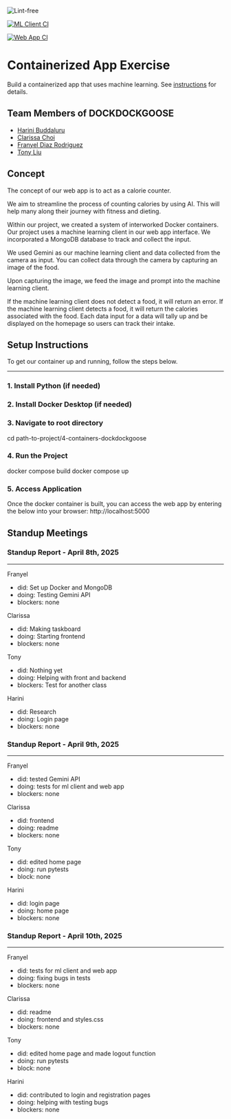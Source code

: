 ![Lint-free](https://github.com/nyu-software-engineering/containerized-app-exercise/actions/workflows/lint.yml/badge.svg)

[![ML Client CI](https://github.com/software-students-spring2025/4-containers-dockdockgoose/actions/workflows/mlclient.yml/badge.svg)](https://github.com/software-students-spring2025/4-containers-dockdockgoose/actions/workflows/mlclient.yml)

[![Web App CI](https://github.com/software-students-spring2025/4-containers-dockdockgoose/actions/workflows/webapp.yml/badge.svg)](https://github.com/software-students-spring2025/4-containers-dockdockgoose/actions/workflows/webapp.yml)

# Containerized App Exercise

Build a containerized app that uses machine learning. See [instructions](./instructions.md) for details.

## Team Members of DOCKDOCKGOOSE

- [Harini Buddaluru](https://github.com/peanutoil)
- [Clarissa Choi](https://github.com/clammy424)
- [Franyel Diaz Rodriguez](https://github.com/Franyel1)
- [Tony Liu](https://github.com/tony102809)

## Concept

The concept of our web app is to act as a calorie counter.

We aim to streamline the process of counting calories by using AI. This will help many along their journey with fitness and dieting.

Within our project, we created a system of interworked Docker containers.
Our project uses a machine learning client in our web app interface.
We incorporated a MongoDB database to track and collect the input.

We used Gemini as our machine learning client and data collected from the camera as input.
You can collect data through the camera by capturing an image of the food.

Upon capturing the image, we feed the image and prompt into the machine learning client.

If the machine learning client does not detect a food, it will return an error.
If the machine learning client detects a food, it will return the calories associated with the food.
Each data input for a data will tally up and be displayed on the homepage so users can track their intake.

## Setup Instructions

To get our container up and running, follow the steps below.

---

### 1. Install Python (if needed)

### 2. Install Docker Desktop (if needed)

### 3. Navigate to root directory

cd path-to-project/4-containers-dockdockgoose

### 4. Run the Project

docker compose build
docker compose up

### 5. Access Application

Once the docker container is built, you can access the web app by entering the below into your browser:
http://localhost:5000

## Standup Meetings

### Standup Report - April 8th, 2025

---

Franyel

- did: Set up Docker and MongoDB
- doing: Testing Gemini API
- blockers: none

Clarissa

- did: Making taskboard
- doing: Starting frontend
- blockers: none

Tony

- did: Nothing yet
- doing: Helping with front and backend
- blockers: Test for another class

Harini

- did: Research
- doing: Login page
- blockers: none

### Standup Report - April 9th, 2025

---

Franyel

- did: tested Gemini API
- doing: tests for ml client and web app
- blockers: none

Clarissa

- did: frontend
- doing: readme
- blockers: none

Tony

- did: edited home page
- doing: run pytests
- block: none

Harini

- did: login page
- doing: home page
- blockers: none

### Standup Report - April 10th, 2025

---

Franyel

- did: tests for ml client and web app
- doing: fixing bugs in tests
- blockers: none

Clarissa

- did: readme
- doing: frontend and styles.css
- blockers: none

Tony

- did: edited home page and made logout function
- doing: run pytests
- block: none

Harini

- did: contributed to login and registration pages
- doing: helping with testing bugs
- blockers: none
